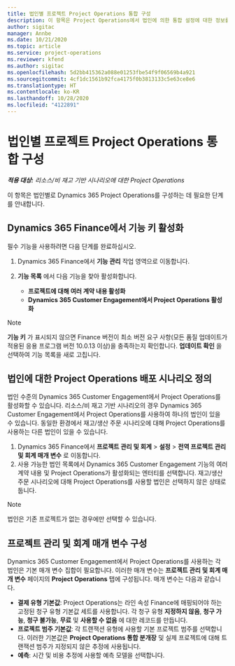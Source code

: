 ```yaml
---
title: 법인별 프로젝트 Project Operations 통합 구성
description: 이 항목은 Project Operations에서 법인에 의한 통합 설정에 대한 정보를 제공합니다.
author: sigitac
manager: Annbe
ms.date: 10/21/2020
ms.topic: article
ms.service: project-operations
ms.reviewer: kfend
ms.author: sigitac
ms.openlocfilehash: 5d2bb415362a088e01253fbe54f9f06569b4a921
ms.sourcegitcommit: 4cf1dc1561b92fca4175f0b3813133c5e63ce8e6
ms.translationtype: HT
ms.contentlocale: ko-KR
ms.lasthandoff: 10/28/2020
ms.locfileid: "4122891"
---
```

# <a name="configure-project-operations-integration-per-legal-entity"></a>법인별 프로젝트 Project Operations 통합 구성 

_**적용 대상:** 리소스/비 재고 기반 시나리오에 대한 Project Operations_

이 항목은 법인별로 Dynamics 365 Project Operations를 구성하는 데 필요한 단계를 안내합니다.

## <a name="enable-feature-keys-in-dynamics-365-finance"></a>Dynamics 365 Finance에서 기능 키 활성화

필수 기능을 사용하려면 다음 단계를 완료하십시오.

1. Dynamics 365 Finance에서 **기능 관리** 작업 영역으로 이동합니다.
2. **기능 목록** 에서 다음 기능을 찾아 활성화합니다.
  
    - **프로젝트에 대해 여러 계약 내용 활성화**
    - **Dynamics 365 Customer Engagement에서 Project Operations 활성화**

> [!NOTE]
> **기능 키** 가 표시되지 않으면 Finance 버전이 최소 버전 요구 사항(모든 품질 업데이트가 적용된 응용 프로그램 버전 10.0.13 이상)을 충족하는지 확인합니다. **업데이트 확인** 을 선택하여 기능 목록을 새로 고칩니다.

## <a name="define-the-project-operations-deployment-scenario-for-a-legal-entity"></a>법인에 대한 Project Operations 배포 시나리오 정의

법인 수준의 Dynamics 365 Customer Engagement에서 Project Operations를 활성화할 수 있습니다. 리소스/비 재고 기반 시나리오의 경우 Dynamics 365 Customer Engagement에서 Project Operations를 사용하여 하나의 법인이 있을 수 있습니다. 동일한 환경에서 재고/생산 주문 시나리오에 대해 Project Operations를 사용하는 다른 법인이 있을 수 있습니다.

1. Dynamics 365 Finance에서 **프로젝트 관리 및 회계** > **설정** > **전역 프로젝트 관리 및 회계 매개 변수** 로 이동합니다.
2. 사용 가능한 법인 목록에서 Dynamics 365 Customer Engagement 기능의 여러 계약 내용 및 Project Operations가 활성화되는 엔터티를 선택합니다. 재고/생산 주문 시나리오에 대해 Project Operations를 사용할 법인은 선택하지 않은 상태로 둡니다.

> [!NOTE]
> 법인은 기존 프로젝트가 없는 경우에만 선택할 수 있습니다.

## <a name="configure-project-management-and-accounting-parameters"></a>프로젝트 관리 및 회계 매개 변수 구성

Dynamics 365 Customer Engagement에서 Project Operations를 사용하는 각 법인은 기본 매개 변수 집합이 필요합니다. 이러한 매개 변수는 **프로젝트 관리 및 회계 매개 변수** 페이지의 **Project Operations** 탭에 구성됩니다. 매개 변수는 다음과 같습니다.

  - **결제 유형 기본값**: Project Operations는 라인 속성 Finance에 매핑되어야 하는 고정된 청구 유형 기본값 세트를 사용합니다. 각 청구 유형 **지정하지 않음**, **청구 가능**, **청구 불가능**, **무료** 및 **사용할 수 없음** 에 대한 레코드를 만듭니다.
  - **프로젝트 범주 기본값**: 각 트랜잭션 유형에 사용할 기본 프로젝트 범주를 선택합니다. 이러한 기본값은 **Project Operations 통합 분개장** 및 실제 프로젝트에 대해 트랜잭션 범주가 지정되지 않은 추정에 사용됩니다.
  - **예측**: 시간 및 비용 추정에 사용할 예측 모델을 선택합니다.
